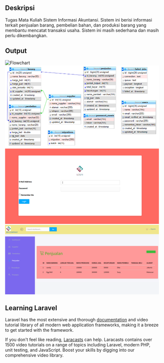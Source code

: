 ## Deskripsi

Tugas Mata Kuliah Sistem Informasi Akuntansi. Sistem ini berisi informasi terkait penjualan barang, pembelian bahan, dan produksi barang yang membantu mencatat transaksi usaha. Sistem ini masih sederhana dan masih perlu dikembangkan. 

## Output
![Flowchart](public/gambar/desainflowchart.png)
![Database](public/gambar/desain.png)
![Menu Login](public/gambar/login.png)
![Menu Home](public/gambar/penjualan.png)

## Learning Laravel

Laravel has the most extensive and thorough [documentation](https://laravel.com/docs) and video tutorial library of all modern web application frameworks, making it a breeze to get started with the framework.

If you don't feel like reading, [Laracasts](https://laracasts.com) can help. Laracasts contains over 1500 video tutorials on a range of topics including Laravel, modern PHP, unit testing, and JavaScript. Boost your skills by digging into our comprehensive video library.
